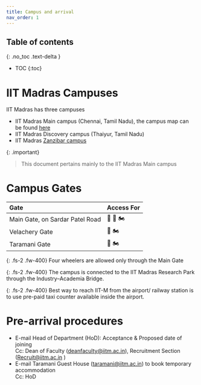 ```yaml
---
title: Campus and arrival
nav_order: 1
---
```

## Table of contents
{: .no_toc .text-delta } 
* TOC
{:toc}

# IIT Madras Campuses

IIT Madras has three campuses

* IIT Madras Main campus (Chennai, Tamil Nadu), the campus map can be found [here](../../assets/images/campus_map/Campus_Map_May_2024.pdf)
* IIT Madras Discovery campus (Thaiyur, Tamil Nadu) 
* IIT Madras [Zanzibar campus](https://www.iitmz.ac.in/)

{: .important}
> This document pertains mainly to the IIT Madras Main campus 

# Campus Gates

| Gate | Access For                                        |
| :---- |:--------------------------------------------------|
| Main Gate, on Sardar Patel Road |  :blue_car: :walking: :motorcycle:                |
| Velachery Gate |            :walking: :motorcycle:                                       |
| Taramani Gate |    :walking: :motorcycle:                                               |

{: .fs-2 .fw-400}
Four wheelers are allowed only through the Main Gate

{: .fs-2 .fw-400}
The campus is connected to the IIT Madras Research Park through the Industry–Academia Bridge.

{: .fs-2 .fw-400}
Best way to reach IIT-M from the airport/ railway station is to use pre\-paid taxi counter available inside the airport. 

# Pre-arrival procedures

* E-mail Head of Department (HoD): Acceptance & Proposed date of joining  
  Cc: Dean of Faculty ([deanfaculty@iitm.ac.in](mailto:deanadmn@iitm.ac.in)), Recruitment Section ([Recruit@iitm.ac.in](mailto:Recruit@iitm.ac.in)  ) 
* E-mail Taramani Guest House ([taramani@iitm.ac.in](mailto:taramani@iitm.ac.in)) to book temporary accommodation  
  Cc: HoD
